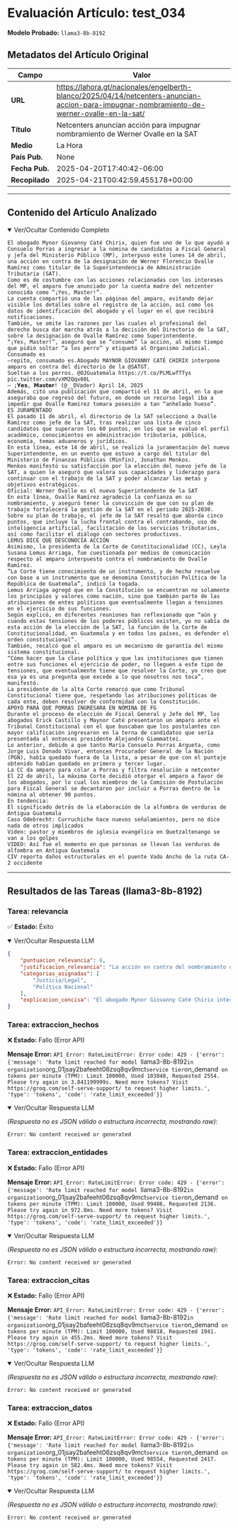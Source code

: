 # Evaluación Artículo: test_034
**Modelo Probado:** `llama3-8b-8192`

## Metadatos del Artículo Original

| Campo          | Valor                                      |
|----------------|--------------------------------------------|
| **URL**        | https://lahora.gt/nacionales/engelberth-blanco/2025/04/14/netcenters-anuncian-accion-para-impugnar-nombramiento-de-werner-ovalle-en-la-sat/           |
| **Título**     | Netcenters anuncian acción para impugnar nombramiento de Werner Ovalle en la SAT       |
| **Medio**      | La Hora         |
| **País Pub.**  | None |
| **Fecha Pub.** | 2025-04-20T17:40:42-06:00 |
| **Recopilado** | 2025-04-21T00:42:59.455178+00:00 |

---

## Contenido del Artículo Analizado

<details open>
<summary>Ver/Ocultar Contenido Completo</summary>

```text
El abogado Mynor Giovanny Caté Chirix, quien fue uno de lo que ayudó a Consuelo Porras a ingresar a la nómina de candidatos a Fiscal General y jefa del Ministerio Público (MP), interpuso este lunes 14 de abril, una acción en contra de la designación de Werner Florencio Ovalle Ramírez como titular de la Superintendencia de Administración Tributaria (SAT).
Como es de costumbre con las acciones relacionadas con los intereses del MP, el amparo fue anunciado por la cuenta madre del netcenter conocida como “¡Yes, Master!”.
La cuenta compartió una de las páginas del amparo, evitando dejar visible los detalles sobre el registro de la acción, así como los datos de identificación del abogado y el lugar en el que recibirá notificaciones.
También, se omite las razones por las cuales el profesional del derecho busca dar marcha atrás a la decisión del Directorio de la SAT, sobre la designación de Ovalle Ramírez como Superintendente.
“¡Yes, Master!”, aseguró que se “consumó” la acción, al mismo tiempo que pidió soltar “a los perro” y etiquetó al Organismo Judicial.
Consumado es
—repito, consumado es.Abogado MAYNOR GIOVANNY CATÉ CHIRIX interpone amparo en contra del directorio de la @SATGT.
Sueltan a los perros. @OJGuatemala https://t.co/PLMLwfTTys pic.twitter.com/vXM2Qqv60L
— ¡𝗬𝗲𝘀, 𝗠𝗮𝘀𝘁𝗲𝗿! (@__DVader) April 14, 2025
Además, citó una publicación que compartió el 11 de abril, en la que aseguraba que regresó del futuro, en donde un recurso legal iba a impedir que Ovalle Ramírez tomara posesión a tan “anhelado hueso”.
ES JURAMENTADO
El pasado 11 de abril, el directorio de la SAT seleccionó a Ovalle Ramírez como jefe de la SAT, tras realizar una lista de cinco candidatos que superaron los 60 puntos, en los que se evaluó el perfil académico, conocimientos en administración tributaria, pública, economía, temas aduaneros y jurídicos.
En esta línea, este 14 de abril, se realizó la juramentación del nuevo Superintendente, en un evento que estuvo a cargo del titular del Ministerio de Finanzas Públicas (Minfin), Jonathan Menkos.
Menkos manifestó su satisfacción por la elección del nuevo jefe de la SAT, a quien le aseguró que valora sus capacidades y liderazgo para continuar con el trabajo de la SAT y poder alcanzar las metas y objetivos estratégicos.
Oficial: Werner Ovalle es el nuevo Superintendente de la SAT
En esta línea, Ovalle Ramírez agradeció la confianza en su nombramiento, y aseguró tener la convicción de que con su plan de trabajo fortalecerá la gestión de la SAT en el periodo 2025-2030.
Sobre su plan de trabajo, el jefe de la SAT resaltó que aborda cinco puntos, que incluye la lucha frontal contra el contrabando, uso de inteligencia artificial, facilitación de los servicios tributarios, así como facilitar el diálogo con sectores productivos.
LEMUS DICE QUE DESCONOCÍA ACCIÓN
Asimismo, la presidenta de la Corte de Constitucionalidad (CC), Leyla Susana Lemus Arriaga, fue cuestionada por medios de comunicación respecto al amparo interpuesto contra el nombramiento de Ovalle Ramírez.
“La Corte tiene conocimiento de un instrumento, y de hecho resuelve con base a un instrumento que se denomina Constitución Política de la República de Guatemala”, indicó la togada.
Lemus Arriaga agregó que en la Constitución se encuentran no solamente los principios y valores como nación, sino que también parte de las atribuciones de entes políticos que eventualmente llegan a tensiones en el ejercicio de sus funciones.
Según explicó, en diferentes reuniones han reflexionado que “aún y cuando estas tensiones de los poderes públicos existen, yo no sabía de esta acción de la elección de la SAT, la función de la Corte de Constitucionalidad, en Guatemala y en todos los países, es defender el orden constitucional”.
También, recalcó que el amparo es un mecanismo de garantía del mismo sistema constitucional.
“Cómo hacer que la clase política y que las instituciones que tienen entre sus funciones el ejercicio de poder, no lleguen a este tipo de tensiones, que eventualmente tiene que resolver la Corte, yo creo que esa ya es una pregunta que excede a lo que nosotros nos toca”, manifestó.
La presidente de la alta Corte remarcó que como Tribunal Constitucional tiene que, respetando las atribuciones políticas de cada ente, deben resolver de conformidad con la Constitución.
APOYO PARA QUE PORRAS INGRESARA EN NÓMINA DE FG
Durante el proceso de elección de Fiscal General y Jefe del MP, los abogados Erick Castillo y Maynor Caté presentaron un amparo ante el Tribunal Constitucional con el que buscaban que los postulantes con mayor calificación ingresaron en la terna de candidatos que sería presentada al entonces presidente Alejandro Giammattei.
Lo anterior, debido a que tanto María Consuelo Porras Argueta, como Jorge Luis Donado Vivar, entonces Procurador General de la Nación (PGN), había quedado fuera de la lista, a pesar de que con el puntaje obtenido habían quedado en primero y tercer lugar.
La CC da amparo para colar a Porras y filtra resolución a netcenter
El 22 de abril, la máxima Corte decidió otorgar el amparo a favor de los abogados, por lo cual los miembros de la Comisión de Postulación para Fiscal General se decantaron por incluir a Porras dentro de la nómina al obtener 90 puntos.
En tendencia:
El significado detrás de la elaboración de la alfombra de verduras de Antigua Guatemala
Caso Odebrecht: Curruchiche hace nuevos señalamientos, pero no dice nada de otros implicados
Video: pastor y miembros de iglesia evangélica en Quetzaltenango se van a los golpes
VIDEO: Así fue el momento en que personas se llevan las verduras de alfombra en Antigua Guatemala
CIV reporta daños estructurales en el puente Vado Ancho de la ruta CA-2 occidente
```
</details>

---

## Resultados de las Tareas (llama3-8b-8192)

### Tarea: relevancia

✅ **Estado:** Éxito


<details open>
<summary>Ver/Ocultar Respuesta LLM</summary>

```json
{
    "puntuacion_relevancia": 6,
    "justificacion_relevancia": "La acción en contra del nombramiento de Werner Ovalle en la SAT tiene relevancia en el ámbito de la justicia y la política en Guatemala.",
    "categorias_asignadas": [
        "Justicia/Legal",
        "Política Nacional"
    ],
    "explicacion_concisa": "El abogado Mynor Giovanny Caté Chirix interpuso una acción en contra de la designación de Werner Ovalle como titular de la Superintendencia de Administración Tributaria (SAT) en Guatemala, lo que puede tener implicaciones en la política y la justicia del país."
}
```
</details>


### Tarea: extraccion_hechos

❌ **Estado:** Fallo (Error API)

   **Mensaje Error:** `API_Error: RateLimitError: Error code: 429 - {'error': {'message': 'Rate limit reached for model `llama3-8b-8192` in organization `org_01jsay2bafeeht06zsq8qv9mct` service tier `on_demand` on tokens per minute (TPM): Limit 100000, Used 103848, Requested 2554. Please try again in 3.841199999s. Need more tokens? Visit https://groq.com/self-serve-support/ to request higher limits.', 'type': 'tokens', 'code': 'rate_limit_exceeded'}}`


<details open>
<summary>Ver/Ocultar Respuesta LLM</summary>

_(Respuesta no es JSON válido o estructura incorrecta, mostrando raw):_
```
Error: No content received or generated
```
</details>


### Tarea: extraccion_entidades

❌ **Estado:** Fallo (Error API)

   **Mensaje Error:** `API_Error: RateLimitError: Error code: 429 - {'error': {'message': 'Rate limit reached for model `llama3-8b-8192` in organization `org_01jsay2bafeeht06zsq8qv9mct` service tier `on_demand` on tokens per minute (TPM): Limit 100000, Used 99486, Requested 2136. Please try again in 972.8ms. Need more tokens? Visit https://groq.com/self-serve-support/ to request higher limits.', 'type': 'tokens', 'code': 'rate_limit_exceeded'}}`


<details open>
<summary>Ver/Ocultar Respuesta LLM</summary>

_(Respuesta no es JSON válido o estructura incorrecta, mostrando raw):_
```
Error: No content received or generated
```
</details>


### Tarea: extraccion_citas

❌ **Estado:** Fallo (Error API)

   **Mensaje Error:** `API_Error: RateLimitError: Error code: 429 - {'error': {'message': 'Rate limit reached for model `llama3-8b-8192` in organization `org_01jsay2bafeeht06zsq8qv9mct` service tier `on_demand` on tokens per minute (TPM): Limit 100000, Used 98818, Requested 1941. Please try again in 455.2ms. Need more tokens? Visit https://groq.com/self-serve-support/ to request higher limits.', 'type': 'tokens', 'code': 'rate_limit_exceeded'}}`


<details open>
<summary>Ver/Ocultar Respuesta LLM</summary>

_(Respuesta no es JSON válido o estructura incorrecta, mostrando raw):_
```
Error: No content received or generated
```
</details>


### Tarea: extraccion_datos

❌ **Estado:** Fallo (Error API)

   **Mensaje Error:** `API_Error: RateLimitError: Error code: 429 - {'error': {'message': 'Rate limit reached for model `llama3-8b-8192` in organization `org_01jsay2bafeeht06zsq8qv9mct` service tier `on_demand` on tokens per minute (TPM): Limit 100000, Used 98554, Requested 2417. Please try again in 582.4ms. Need more tokens? Visit https://groq.com/self-serve-support/ to request higher limits.', 'type': 'tokens', 'code': 'rate_limit_exceeded'}}`


<details open>
<summary>Ver/Ocultar Respuesta LLM</summary>

_(Respuesta no es JSON válido o estructura incorrecta, mostrando raw):_
```
Error: No content received or generated
```
</details>
